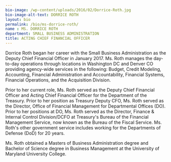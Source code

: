 ```yaml
---
bio-image: /wp-content/uploads/2016/02/Dorrice-Roth.jpg
bio-image-alt-text: DORRICE ROTH
layout: bio
permalink: /bio/ms-dorrice-roth/
name : MS. DORRICE ROTH
department: SMALL BUSINESS ADMINISTRATION
title: ACTING CHIEF FINANCIAL OFFICER
---
```

   Dorrice Roth began her career with the Small Business Administration as the Deputy Chief Financial Officer in January 2017.  Ms. Roth manages the day-to-day operations through locations in Washington DC and Denver CO providing agency-wide services in the following:  Budget, Credit Modeling, Accounting, Financial Administration and Accountability, Financial Systems, Financial Operations, and the Acquisition Division.
             
   Prior to her current role, Ms. Roth served as the Deputy Chief Financial Officer and Acting Chief Financial Officer for the Department of the Treasury. Prior to her position as Treasury Deputy CFO, Ms. Roth served as the Director, Office of Financial Management for Departmental Offices (DO). Prior to her positions at DO, Ms. Roth served as the Director, Finance & Internal Control Division/DCFO at Treasury's Bureau of the Financial Management Service, now known as the Bureau of the Fiscal Service.  Ms. Roth's other government service includes working for the Departments of Defense (DoD) for 20 years.
             
   Ms. Roth obtained a Masters of Business Administration degree and Bachelor of Science degree in Business Management at the University of Maryland University College.

